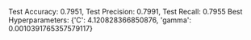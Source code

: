 Test Accuracy: 0.7951, Test Precision: 0.7991, Test Recall: 0.7955
Best Hyperparameters: {'C': 4.120828366850876, 'gamma': 0.0010391765357579117}
